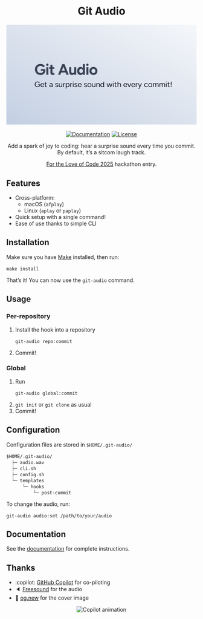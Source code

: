<div align="center">

# Git Audio

[![Cover image](./cover.svg)](https://git-audio.nhan.dev)

[![Documentation](https://img.shields.io/badge/Documentation-none?style=for-the-badge&cacheSeconds=86400)](https://git-audio.nhan.dev)
[![License](https://img.shields.io/github/license/dnhn/gca?style=for-the-badge)](./license)

Add a spark of joy to coding: hear a surprise sound every time you commit. By default, it’s a sitcom laugh track.

[For the Love of Code 2025](https://gh.io/ftloc) hackathon entry.

</div>

## Features

- Cross-platform:
  - macOS (`afplay`)
  - Linux (`aplay` or `paplay`)
- Quick setup with a single command!
- Ease of use thanks to simple CLI

## Installation

Make sure you have [Make](https://www.gnu.org/software/make) installed, then run:

```shell
make install
```

That’s it! You can now use the `git-audio` command.

## Usage

### Per-repository

1. Install the hook into a repository
   ```shell
   git-audio repo:commit
   ```
1. Commit!

### Global

1. Run
   ```shell
   git-audio global:commit
   ```
1. `git init` or `git clone` as usual
1. Commit!

## Configuration

Configuration files are stored in `$HOME/.git-audio/`

```
$HOME/.git-audio/
  ├─ audio.wav
  ├─ cli.sh
  ├─ config.sh
  └─ templates
      └─ hooks
          └─ post-commit
```

To change the audio, run:

```shell
git-audio audio:set /path/to/your/audio
```

## Documentation

See the [documentation](https://git-audio.nhan.dev) for complete instructions.

## Thanks

- :copilot: [GitHub Copilot](https://gh.io/copilot) for co-piloting
- 🔈 [Freesound](https://freesound.org/s/324894) for the audio
- 📔 [og.new](https://og.new) for the cover image

<div align="center">
<img src="https://github.blog/wp-content/uploads/2025/05/leereilly-copilot.gif" alt="Copilot animation" width="250" height="315">
</div>
